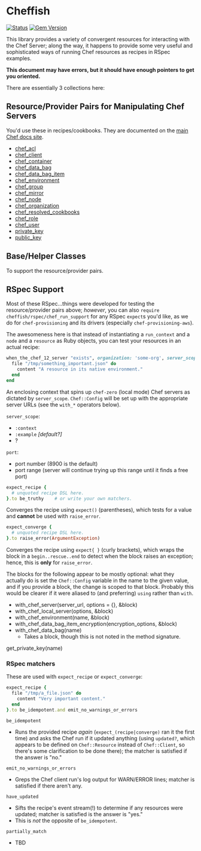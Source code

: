# Cheffish

[![Status](https://travis-ci.org/chef/cheffish.svg?branch=master)](https://travis-ci.org/chef/cheffish)
[![Gem Version](https://badge.fury.io/rb/cheffish.svg)](http://badge.fury.io/rb/cheffish)

This library provides a variety of convergent resources for interacting with the Chef Server; along the way, it happens to provide some very useful and sophisticated ways of running Chef resources as recipes in RSpec examples.

**This document may have errors, but it should have enough pointers to get you oriented.**

There are essentially 3 collections here:

## Resource/Provider Pairs for Manipulating Chef Servers

You'd use these in recipes/cookbooks. They are documented on the [main Chef docs site](https://docs.chef.io).

- [chef_acl](https://docs.chef.io/resource_chef_acl.html)
- [chef_client](https://docs.chef.io/resource_chef_client.html)
- [chef_container](https://docs.chef.io/resource_chef_container.html)
- [chef_data_bag](https://docs.chef.io/resource_chef_data_bag.html)
- [chef_data_bag_item](https://docs.chef.io/resource_chef_data_bag_item.html)
- [chef_environment](https://docs.chef.io/resource_chef_environment.html)
- [chef_group](https://docs.chef.io/resource_chef_group.html)
- [chef_mirror](https://docs.chef.io/resource_chef_mirror.html)
- [chef_node](https://docs.chef.io/resource_chef_node.html)
- [chef_organization](https://docs.chef.io/resource_chef_organization.html)
- [chef_resolved_cookbooks](https://docs.chef.io/resource_chef_resolved_cookbooks.html)
- [chef_role](https://docs.chef.io/resource_chef_role.html)
- [chef_user](https://docs.chef.io/resource_chef_user.html)
- [private_key](https://docs.chef.io/resource_private_key.html)
- [public_key](https://docs.chef.io/resource_public_key.html)

## Base/Helper Classes

To support the resource/provider pairs.


## RSpec Support

Most of these RSpec...things were developed for testing the resource/provider pairs above; *however*, you can also `require cheffish/rspec/chef_run_support` for any RSpec `expect`s you'd like, as we do for `chef-provisioning` and its drivers (especially `chef-provisioning-aws`).

The awesomeness here is that instead of instantiating a `run_context` and a `node` and a `resource` as Ruby objects, you can test your resources in an actual recipe:

```ruby
when_the_chef_12_server "exists", organization: 'some-org', server_scope: :context, port: 8900..9000 do
  file "/tmp/something_important.json" do
    content "A resource in its native environment."
  end
end
```

An enclosing context that spins up `chef-zero` (local mode) Chef servers as dictated by `server_scope`. `Chef::Config` will be set up with the appropriate server URLs (see the `with_*` operators below).

`server_scope`:
- `:context`
- `:example` *[default?]*
- ?

`port`:
- port number (8900 is the default)
- port range (server will continue trying up this range until it finds a free port)

```ruby
expect_recipe {
  # unquoted recipe DSL here.
}.to be_truthy    # or write your own matchers.
```

Converges the recipe using `expect()` (parentheses), which tests for a value and **cannot** be used with `raise_error`.

```ruby
expect_converge {
  # unquoted recipe DSL here.
}.to raise_error(ArgumentException)
```

Converges the recipe using `expect{ }` (curly brackets), which wraps the block in a `begin..rescue..end` to detect when the block raises an exception; hence, this is **only** for `raise_error`.

The blocks for the following appear to be mostly optional: what they actually do is set the `Chef::Config` variable in the name to the given value, and if you provide a block, the change is scoped to that block. Probably this would be clearer if it were aliased to (and preferring) `using` rather than `with`.

- with_chef_server(server_url, options = {}, &block)
- with_chef_local_server(options, &block)
- with_chef_environment(name, &block)
- with_chef_data_bag_item_encryption(encryption_options, &block)
- with_chef_data_bag(name)
  - Takes a block, though this is not noted in the method signature.



get_private_key(name)


### RSpec matchers

These are used with `expect_recipe` or `expect_converge`:

```ruby
expect_recipe {
  file "/tmp/a_file.json" do
    content "Very important content."
  end
}.to be_idempotent.and emit_no_warnings_or_errors
```

`be_idempotent`

- Runs the provided recipe *again* (`expect_(recipe|converge)` ran it the first time) and asks the Chef run if it updated anything (using `updated?`, which appears to be defined on `Chef::Resource` instead of `Chef::Client`, so there's some clarification to be done there); the matcher is satisfied if the answer is "no."


`emit_no_warnings_or_errors`

- Greps the Chef client run's log output for WARN/ERROR lines; matcher is satisfied if there aren't any.

`have_updated`

- Sifts the recipe's event stream(!) to determine if any resources were updated; matcher is satisfied is the answer is "yes."
- This is *not* the opposite of `be_idempotent`.

`partially_match`

- TBD
